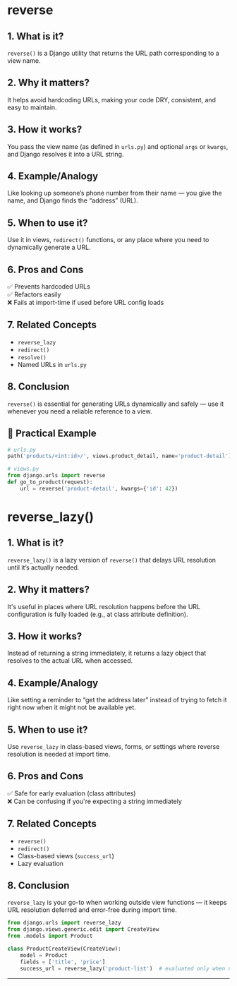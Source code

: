 # reverse

## 1. What is it?
`reverse()` is a Django utility that returns the URL path corresponding to a view name.

## 2. Why it matters?
It helps avoid hardcoding URLs, making your code DRY, consistent, and easy to maintain.

## 3. How it works?
You pass the view name (as defined in `urls.py`) and optional `args` or `kwargs`, and Django resolves it into a URL string.

## 4. Example/Analogy
Like looking up someone’s phone number from their name — you give the name, and Django finds the “address” (URL).

## 5. When to use it?
Use it in views, `redirect()` functions, or any place where you need to dynamically generate a URL.

## 6. Pros and Cons
✅ Prevents hardcoded URLs  
✅ Refactors easily  
❌ Fails at import-time if used before URL config loads

## 7. Related Concepts
- `reverse_lazy`  
- `redirect()`  
- `resolve()`  
- Named URLs in `urls.py`

## 8. Conclusion
`reverse()` is essential for generating URLs dynamically and safely — use it whenever you need a reliable reference to a view.

## 🔹 Practical Example

```python
# urls.py
path('products/<int:id>/', views.product_detail, name='product-detail')

# views.py
from django.urls import reverse
def go_to_product(request):
    url = reverse('product-detail', kwargs={'id': 42})
```

# reverse_lazy()

## 1. What is it?
`reverse_lazy()` is a lazy version of `reverse()` that delays URL resolution until it’s actually needed.

## 2. Why it matters?
It's useful in places where URL resolution happens before the URL configuration is fully loaded (e.g., at class attribute definition).

## 3. How it works?
Instead of returning a string immediately, it returns a lazy object that resolves to the actual URL when accessed.

## 4. Example/Analogy
Like setting a reminder to “get the address later” instead of trying to fetch it right now when it might not be available yet.

## 5. When to use it?
Use `reverse_lazy` in class-based views, forms, or settings where reverse resolution is needed at import time.

## 6. Pros and Cons
✅ Safe for early evaluation (class attributes)  
❌ Can be confusing if you're expecting a string immediately

## 7. Related Concepts
- `reverse()`  
- `redirect()`  
- Class-based views (`success_url`)  
- Lazy evaluation

## 8. Conclusion
`reverse_lazy` is your go-to when working outside view functions — it keeps URL resolution deferred and error-free during import time.



```python
from django.urls import reverse_lazy
from django.views.generic.edit import CreateView
from .models import Product

class ProductCreateView(CreateView):
    model = Product
    fields = ['title', 'price']
    success_url = reverse_lazy('product-list')  # evaluated only when needed
```
---
